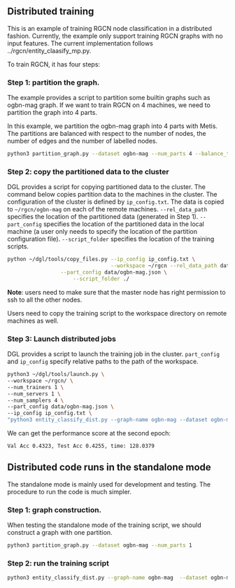 ## Distributed training

This is an example of training RGCN node classification in a distributed fashion. Currently, the example only support training RGCN graphs with no input features. The current implementation follows ../rgcn/entity_claasify_mp.py.

To train RGCN, it has four steps:

### Step 1: partition the graph.

The example provides a script to partition some builtin graphs such as ogbn-mag graph.
If we want to train RGCN on 4 machines, we need to partition the graph into 4 parts.

In this example, we partition the ogbn-mag graph into 4 parts with Metis. The partitions are balanced with respect to
the number of nodes, the number of edges and the number of labelled nodes.
```bash
python3 partition_graph.py --dataset ogbn-mag --num_parts 4 --balance_train --balance_edges
```

### Step 2: copy the partitioned data to the cluster
DGL provides a script for copying partitioned data to the cluster. The command below copies partition data
to the machines in the cluster. The configuration of the cluster is defined by `ip_config.txt`.
The data is copied to `~/rgcn/ogbn-mag` on each of the remote machines. `--rel_data_path` specifies the location of the partitioned data (generated in Step 1). `--part_config`
specifies the location of the partitioned data in the local machine (a user only needs to specify
the location of the partition configuration file). `--script_folder` specifies the location of the training scripts.
```bash
python ~/dgl/tools/copy_files.py --ip_config ip_config.txt \
                                 --workspace ~/rgcn --rel_data_path data \
				 --part_config data/ogbn-mag.json \
			         --script_folder ./
```

**Note**: users need to make sure that the master node has right permission to ssh to all the other nodes.

Users need to copy the training script to the workspace directory on remote machines as well.

### Step 3: Launch distributed jobs

DGL provides a script to launch the training job in the cluster. `part_config` and `ip_config`
specify relative paths to the path of the workspace.

```bash
python3 ~/dgl/tools/launch.py \
--workspace ~/rgcn/ \
--num_trainers 1 \
--num_servers 1 \
--num_samplers 4 \
--part_config data/ogbn-mag.json \
--ip_config ip_config.txt \
"python3 entity_classify_dist.py --graph-name ogbn-mag --dataset ogbn-mag --fanout='25,25' --batch-size 512  --n-hidden 64 --lr 0.01 --eval-batch-size 16  --low-mem --dropout 0.5 --use-self-loop --n-bases 2 --n-epochs 3 --layer-norm --ip-config ip_config.txt  --num-workers 4 --num-servers 1 --sparse-embedding  --sparse-lr 0.06"
```

We can get the performance score at the second epoch:
```
Val Acc 0.4323, Test Acc 0.4255, time: 128.0379
```

## Distributed code runs in the standalone mode

The standalone mode is mainly used for development and testing. The procedure to run the code is much simpler.

### Step 1: graph construction.
When testing the standalone mode of the training script, we should construct a graph with one partition.
```bash
python3 partition_graph.py --dataset ogbn-mag --num_parts 1
```

### Step 2: run the training script
```bash
python3 entity_classify_dist.py --graph-name ogbn-mag  --dataset ogbn-mag --fanout='25,25' --batch-size 256 --n-hidden 64 --lr 0.01 --eval-batch-size 8 --low-mem --dropout 0.5 --use-self-loop --n-bases 2 --n-epochs 3 --layer-norm --ip-config ip_config.txt --conf-path 'data/ogbn-mag.json' --standalone
```
